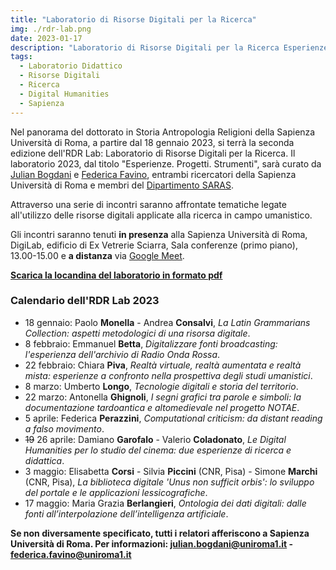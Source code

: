 ```yaml
---
title: "Laboratorio di Risorse Digitali per la Ricerca"
img: ./rdr-lab.png
date: 2023-01-17
description: "Laboratorio di Risorse Digitali per la Ricerca Esperienze e Progetti a cura di Julian Bogdani e Federica Favino DigiLab - Vetrerie Sciarra - Via dei Volsci, 122 Sala conferenze (primo piano) - h. 13-15..."
tags:
  - Laboratorio Didattico
  - Risorse Digitali
  - Ricerca
  - Digital Humanities
  - Sapienza
---
```


Nel panorama del dottorato in Storia Antropologia Religioni della Sapienza Università di Roma, a partire dal 18 gennaio 2023, si terrà la seconda edizione dell'RDR Lab: Laboratorio di Risorse Digitali per la Ricerca. Il laboratorio 2023, dal titolo "Esperienze. Progetti. Strumenti", sarà curato da [Julian Bogdani](https://purl.org/lad/jb) e [Federica Favino](https://corsidilaurea.uniroma1.it/it/users/federicafavinouniroma1it), entrambi ricercatori della Sapienza Università di Roma e membri del [Dipartimento SARAS](https://saras.uniroma1.it/).

Attraverso una serie di incontri saranno affrontate tematiche legate all'utilizzo delle risorse digitali applicate alla ricerca in campo umanistico.

Gli incontri saranno tenuti **in presenza** alla Sapienza Università di Roma, DigiLab, edificio di Ex Vetrerie Sciarra, Sala conferenze (primo piano), 13.00-15.00 e **a distanza** via [Google Meet](https://meet.google.com/wmp-xffy-njv).

[**Scarica la locandina del laboratorio in formato pdf**](./RDR_Lab2_2023.pdf)

### Calendario dell'RDR Lab 2023

- 18 gennaio: Paolo **Monella** - Andrea **Consalvi**, _La Latin Grammarians Collection: aspetti metodologici di una risorsa digitale_.
- 8 febbraio: Emmanuel **Betta**, _Digitalizzare fonti broadcasting: l'esperienza dell'archivio di Radio Onda Rossa_.
- 22 febbraio: Chiara **Piva**, _Realtà virtuale, realtà aumentata e realtà mista: esperienze a confronto nella prospettiva degli studi umanistici_.
- 8 marzo: Umberto **Longo**, _Tecnologie digitali e storia del territorio_.
- 22 marzo: Antonella **Ghignoli**, _I segni grafici tra parole e simboli: la documentazione tardoantica e altomedievale nel progetto NOTAE_.
- 5 aprile: Federica **Perazzini**, _Computational criticism: da distant reading a falso movimento_.
- ~~19~~ 26 aprile: Damiano **Garofalo** - Valerio **Coladonato**, _Le Digital Humanities per lo studio del cinema: due esperienze di ricerca e didattica_.
- 3 maggio: Elisabetta **Corsi** - Silvia **Piccini** (CNR, Pisa) - Simone **Marchi** (CNR, Pisa), _La biblioteca digitale 'Unus non sufficit orbis': lo sviluppo del portale e le applicazioni lessicografiche_. 
- 17 maggio: Maria Grazia **Berlangieri**, _Ontologia dei dati digitali: dalle fonti all’interpolazione dell’intelligenza artificiale_.

**Se non diversamente specificato, tutti i relatori afferiscono a Sapienza Università di Roma. Per informazioni: [julian.bogdani@uniroma1.it](mailto:julian.bogdani@uniroma1.it) - [federica.favino@uniroma1.it](mailto:federica.favino@uniroma1.it)**
